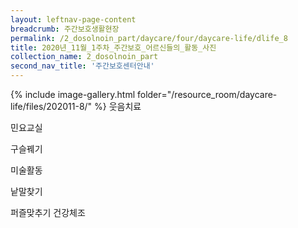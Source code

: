 ```yaml
--- 
layout: leftnav-page-content 
breadcrumb: 주간보호생활현장 
permalink: /2_dosolnoin_part/daycare/four/daycare-life/dlife_8
title: 2020년_11월_1주차_주간보호_어르신들의_활동_사진
collection_name: 2_dosolnoin_part
second_nav_title: '주간보호센터안내' 
---
```

{% include image-gallery.html folder="/resource_room/daycare-life/files/202011-8/" %}
웃음치료

민요교실

구슬꿰기

미술활동

낱말찾기

퍼즐맞추기
건강체조